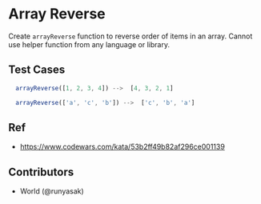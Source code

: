 # Array Reverse

Create `arrayReverse` function to reverse order of items in an array.
Cannot use helper function from any language or library.

## Test Cases

```js
  arrayReverse([1, 2, 3, 4]) -->  [4, 3, 2, 1]
```

```js
  arrayReverse(['a', 'c', 'b']) -->  ['c', 'b', 'a']
```

## Ref
* https://www.codewars.com/kata/53b2ff49b82af296ce001139

## Contributors
* World (@runyasak)